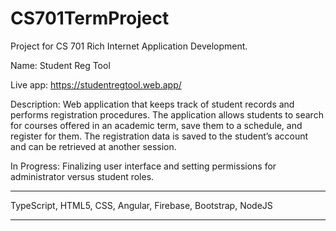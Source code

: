 # CS701TermProject

Project for CS 701 Rich Internet Application Development. 

Name: Student Reg Tool

Live app: https://studentregtool.web.app/

Description: Web application that keeps track of student records and performs registration procedures. The application allows students to search for courses offered in an academic term, save them to a schedule, and register for them. The registration data is saved to the student’s account and can be retrieved at another session. 

In Progress: Finalizing user interface and setting permissions for administrator versus student roles.

***
TypeScript, 
HTML5, 
CSS, 
Angular, 
Firebase, 
Bootstrap, 
NodeJS
***
